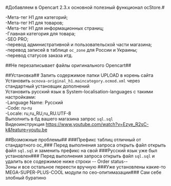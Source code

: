 #Добавляем в Opencart 2.3.x основной полезный функционал ocStore.#

-Мета-тег H1 для категорий;  
-Мета-тег H1 для товаров;  
-Мета-тег H1 для информационных страниц;  
-Главная категория для товара;  
-SEO PRO;  
-перевод административной и пользовательской части магазина;  
-перевод записей в таблице `oc_zone` для России и Украины;  
-перевод статусов заказа итд.  

##Не перезаписывает файлы оригинального Opencart##

##Установка##
Залить содержимое папки UPLOAD в корень сайта  
Установить `ocnova-original_h1.maincategory.ocmod.xml` через стандартный установщик дополнений  
Установить русский язык в System-localisation-languages с такими настройками:  
  -Language Name: Русский  
  -Code: ru-ru  
  -Locale: ru,ru_RU,ru_RU.UTF-8  
Выполнить в бд вашего магазина запрос `sql.sql`  
Видеоинструкция https://www.youtube.com/watch?v=Ezye_R2sC-k&feature=youtu.be

##Возможные проблемы##
###Префикс таблиц отличный от стандартного oc_###
Перед выполнения запроса открыть файл открыть файл `sql.sql` и заменить префикс на свой
###Русский язык уже был установлен###
Перед выполнения запроса открыть файл `sql.sql` и удалить все содержимое ниже строки -- Order status--  
Зоны и все остальное переести вручную
###Уже установлены какие-то MEGA-SUPER-PLUS-COOL модули по сео-опитимазации###
Сам себе злобный буратино
